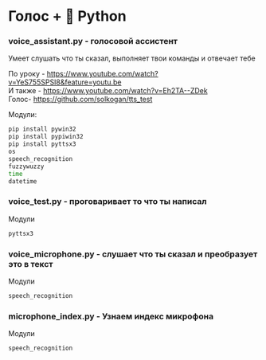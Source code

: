 # Голос + 🐍 Python 
### voice_assistant.py - голосовой ассистент

Умеет слушать что ты сказал, выполняет твои команды и отвечает тебе

По уроку - https://www.youtube.com/watch?v=YeS755SPSI8&feature=youtu.be  
И также - https://www.youtube.com/watch?v=Eh2TA--ZDek  
Голос- https://github.com/solkogan/tts_test

Модули:

```sh
pip install pywin32
pip install pypiwin32
pip install pyttsx3
os
speech_recognition
fuzzywuzzy
time
datetime
```
### voice_test.py - проговаривает то что ты написал

Модули

```sh
pyttsx3
```

### voice_microphone.py - слушает что ты сказал и преобразует это в текст

Модули

```sh
speech_recognition
```

### microphone_index.py - Узнаем индекс микрофона

Модули

```sh
speech_recognition
```

